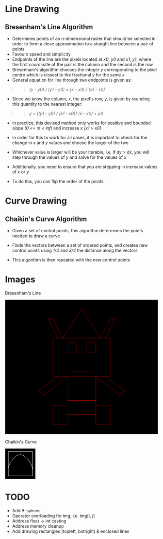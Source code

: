 # Line Drawing
## Bresenham's Line Algorithm
- Determines points of an *n*-dimensional raster that should be selected in order to form a close approximation to a straight line between a pair of points
- Favours speed and simplicity
- Endpoints of the line are the pixels located at *x0*, *y0* and *x1*, *y1*, where the first coordinate of the pair is the column and the second is the row
- Bresenham's algorithm chooses the integer *y* corresponding to the pixel centre which is closest to the fractional *y* for the same *x*
- General equation for line through two endpoints is given as:

>> *(y - y0) / (y1 - y0) = (x - x0) / (x1 - x0)*

- Since we know the column, *x*, the pixel's row, *y*, is given by rounding this quantity to the nearest integer:

>> *y = ((y1 - y0) / (x1 - x0)) (x - x0) + y0*

- In practice, this devised method only works for positive and bounded slope *(0 <= m < inf)* and increase *x* *(x1 > x0)*

- In order for this to work for all cases, it is important to check for the change in *x* and *y* values and choose the larger of the two

- Whichever value is larger will be your iterable, i.e. if *dy > dx*, you will step through the values of *y* and solve for the values of *x*

- Additionally, you need to ensure that you are stepping in increase values of *x* or *y*

- To do this, you can flip the order of the points

# Curve Drawing
## Chaikin's Curve Algorithm
- Given a set of control points, this algorithm determines the points needed to draw a curve

- Finds the vectors between a set of ordered points, and creates new control points using *1/4* and *3/4* the distance along the vectors

- This algorithm is then repeated with the new control points

# Images
Bresenham's Line

![alt text](https://github.com/gcorcorann/curves/blob/master/lines.png)

Chaikin's Curve

![alt text](https://github.com/gcorcorann/curves/blob/master/curves.png)

# TODO
- Add B-splines
- Operator overloading for img, i.e. img[i, j]
- Address float -> int casting
- Address memory cleanup
- Add drawing rectangles (topleft, botright) & enclosed lines
